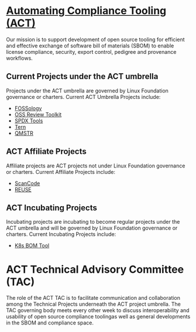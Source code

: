 # [Automating Compliance Tooling (ACT)](https://automatecompliance.org/)
Our mission is to support development of open source tooling for efficient and effective exchange of software bill of materials (SBOM) to enable license compliance, security, export control, pedigree and provenance workflows.

## Current Projects under the ACT umbrella

Projects under the ACT umbrella are governed by Linux Foundation governance or charters. Current ACT Umbrella Projects include:

* [FOSSology](https://www.fossology.org/)
* [OSS Review Toolkit](https://github.com/oss-review-toolkit/ort)
* [SPDX Tools](https://github.com/spdx/tools)
* [Tern](https://github.com/tern-tools/tern)
* [QMSTR](https://qmstr.org/)

## ACT Affiliate Projects

Affiliate projects are ACT projects not under Linux Foundation governance or charters. Current Affiliate Projects include:

* [ScanCode](https://github.com/nexB/scancode-toolkit)
* [REUSE](https://reuse.software/)

## ACT Incubating Projects

Incubating projects are incubating to become regular projects under the ACT umbrella and will be governed by Linux Foundation governance or charters. Current Incubating Projects include:

* [K8s BOM Tool](https://github.com/kubernetes-sigs/bom)


# ACT Technical Advisory Committee (TAC)
The role of the ACT TAC is to facilitate communication and collaboration among the Technical Projects underneath the ACT project umbrella. The TAC governing body meets every other week to discuss interoperability and usability of open source compliance toolingas well as general developments in the SBOM and compliance space.
